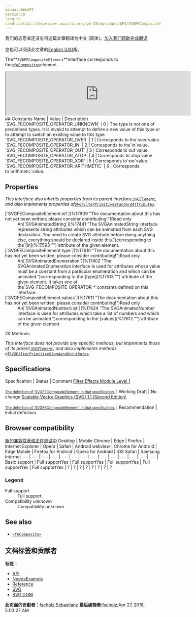 ```yaml
---
manual:WebAPI
version:0
lang:zh
rawUrl:https://developer.mozilla.org/zh-CN/docs/Web/API/SVGFECompositeElement
---
```




<bdi>我们的志愿者还没有将这篇文章翻译为<bdi>中文 (简体)</bdi>。[加入我们帮助完成翻译](%17606 "")<br></br>您也可以阅读此文章的[English (US)](%17607 "")版。</bdi>






The**`SVGFECompositeElement`**interface corresponds to the[`<feComposite>`](%17608 "This filter primitive performs the combination of two input images pixel-wise in image space using one of the Porter-Duff compositing operations: over, in, atop, out, xor and lighter. Additionally, a component-wise arithmetic operation (with the result clamped between [0..1]) can be applied.")element.

<iframe src='https://mdn.mozillademos.org/en-US/docs/Web/API/SVGFECompositeElement$samples/inheritance_diagram?revision=1377347' width='600' height='140'></iframe>
## Constants<a name="Constants"></a>
Name | Value | Description 
`SVG_FECOMPOSITE_OPERATOR_UNKNOWN` | 0 | The type is not one of predefined types. It is invalid to attempt to define a new value of this type or to attempt to switch an existing value to this type. 
`SVG_FECOMPOSITE_OPERATOR_OVER` | 1 | Corresponds to the`over`value. 
`SVG_FECOMPOSITE_OPERATOR_IN` | 2 | Corresponds to the`in`value. 
`SVG_FECOMPOSITE_OPERATOR_OUT` | 3 | Corresponds to`out`value. 
`SVG_FECOMPOSITE_OPERATOR_ATOP` | 4 | Corresponds to`atop`value. 
`SVG_FECOMPOSITE_OPERATOR_XOR` | 5 | Corresponds to`xor`value. 
`SVG_FECOMPOSITE_OPERATOR_ARITHMETIC` | 6 | Corresponds to`arithmetic`value. 


## Properties<a name="Properties"></a>


<em>This interface also inherits properties from its parent interface,[`SVGElement`](%17342 "All of the SVG DOM interfaces that correspond directly to elements in the SVG language derive from the SVGElement interface."), and also implements properties of[`SVGFilterPrimitiveStandardAttributes`](%17591 "The SVGFilterPrimitiveStandardAttributes interface defines the set of DOM attributes that are common across the filter primitive interfaces.").</em>

<dl><dt>[`SVGFECompositeElement.in1`](%17609 "The documentation about this has not yet been written; please consider contributing!")Read only</dt><dd>An[`SVGAnimatedString`](%17441 "The SVGAnimatedString interface represents string attributes which can be animated from each SVG declaration. You need to create SVG attribute before doing anything else, everything should be declared inside this.")corresponding to the`[in](%17593 "")`attribute of the given element.</dd><dt>[`SVGFECompositeElement.type`](%17610 "The documentation about this has not yet been written; please consider contributing!")Read only</dt><dd>An[`SVGAnimatedEnumeration`](%17402 "The SVGAnimatedEnumeration interface is used for attributes whose value must be a constant from a particular enumeration and which can be animated.")corresponding to the`[type](%17513 "")`attribute of the given element. It takes one of the`SVG_FECOMPOSITE_OPERATOR_*`constants defined on this interface.</dd><dt>[`SVGFECompositeElement.values`](%17611 "The documentation about this has not yet been written; please consider contributing!")Read only</dt><dd>An[`SVGAnimatedNumberList`](%17424 "The SVGAnimatedNumber interface is used for attributes which take a list of numbers and which can be animated.")corresponding to the`[values](%17612 "")`attribute of the given element.</dd></dl>
## Methods<a name="Methods"></a>


<em>This interface does not provide any specific methods, but implements those of its parent,[`SVGElement`](%17342 "All of the SVG DOM interfaces that correspond directly to elements in the SVG language derive from the SVGElement interface."), and also implements methods of[`SVGFilterPrimitiveStandardAttributes`](%17591 "The SVGFilterPrimitiveStandardAttributes interface defines the set of DOM attributes that are common across the filter primitive interfaces.").</em>


## Specifications<a name="Specifications"></a>
Specification | Status | Comment 
[Filter Effects Module Level 1<br></br><small>The definition of &#39;SVGFECompositeElement&#39; in that specification.</small>](%17613 "") | Working Draft | No change 
[Scalable Vector Graphics (SVG) 1.1 (Second Edition)<br></br><small>The definition of &#39;SVGFECompositeElement&#39; in that specification.</small>](%17614 "") | Recommendation | Initial definition 


## Browser compatibility<a name="Browser_compatibility"></a>
[新的兼容性表格正在测试中<i></i>](%3360 "")
<abbr>Desktop<i></i></abbr> | <abbr>Mobile<i></i></abbr> 
<abbr>Chrome<i></i></abbr> | <abbr>Edge<i></i></abbr> | <abbr>Firefox<i></i></abbr> | <abbr>Internet Explorer<i></i></abbr> | <abbr>Opera<i></i></abbr> | <abbr>Safari<i></i></abbr> | <abbr>Android webview<i></i></abbr> | <abbr>Chrome for Android<i></i></abbr> | <abbr>Edge Mobile<i></i></abbr> | <abbr>Firefox for Android<i></i></abbr> | <abbr>Opera for Android<i></i></abbr> | <abbr>iOS Safari<i></i></abbr> | <abbr>Samsung Internet<i></i></abbr> 
 ---  |  ---  |  ---  |  ---  |  ---  |  ---  |  ---  |  ---  |  ---  |  ---  |  ---  |  ---  |  ---  |  ---  | 
Basic support | <abbr>Full support</abbr>Yes | <abbr>Full support</abbr>Yes | <abbr>Full support</abbr>Yes | <abbr>Full support</abbr>Yes | <abbr>Full support</abbr>Yes | <abbr>?</abbr> | <abbr>?</abbr> | <abbr>?</abbr> | <abbr>?</abbr> | <abbr>?</abbr> | <abbr>?</abbr> | <abbr>?</abbr> | <abbr>?</abbr> 


### Legend<a name="Legend"></a>
<dl><dt><abbr>Full support</abbr></dt><dd>Full support</dd><dt><abbr>Compatibility unknown</abbr></dt><dd>Compatibility unknown</dd></dl>

## See also<a name="See_also"></a>

* [`<feComposite>`](%17608 "This filter primitive performs the combination of two input images pixel-wise in image space using one of the Porter-Duff compositing operations: over, in, atop, out, xor and lighter. Additionally, a component-wise arithmetic operation (with the result clamped between [0..1]) can be applied.")



## 文档标签和贡献者
**标签：**
* [API](%50 "")
* [NeedsExample](%13047 "")
* [Reference](%3381 "")
* [SVG](%457 "")
* [SVG DOM](%17335 "")

**此页面的贡献者：**[fscholz](%60 ""),[Sebastianz](%4468 "")
**最后编辑者:**[fscholz](%60 ""),<time>Apr 27, 2018, 5:03:27 AM</time>


